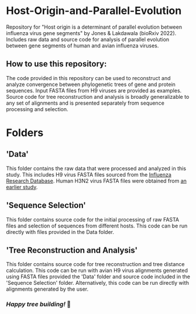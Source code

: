 # Host-Origin-and-Parallel-Evolution
Repository for "Host origin is a determinant of parallel evolution between influenza virus gene segments" by Jones &amp; Lakdawala (bioRxiv 2022). Includes raw data and source code for analysis of parallel evolution between gene segments of human and avian influenza viruses.
## How to use this repository:
The code provided in this repository can be used to reconstruct and analyze convergence between phylogenetic trees of gene and protein sequences. Input FASTA files from H9 viruses are provided as examples. Source code for tree reconstruction and analysis is broadly generalizable to any set of alignments and is presented separately from sequence processing and selection. 
# Folders
## 'Data'
This folder contains the raw data that were processed and analyzed in this study. This includes H9 virus FASTA files sourced from the [Influenza Research Database](https://www.fludb.org/). Human H3N2 virus FASTA files were obtained from [an earlier study](https://github.com/Lakdawala-Lab/Parallel-Evolution-Of-Influenza-Viral-RNA/tree/main/Preprocessed%20FASTA%20Files/H3N2%20Virus%20Sequences).
## 'Sequence Selection'
This folder contains source code for the initial processing of raw FASTA files and selection of sequences from different hosts. This code can be run directly with files provided in the Data folder.
## 'Tree Reconstruction and Analysis'
This folder contains source code for tree reconstruction and tree distance calculation. This code can be run with avian H9 virus alignments generated using FASTA files provided the 'Data' folder and source code included in the 'Sequence Selection' folder. Alternatively, this code can be run directly with alignments generated by the user.

### *Happy tree building!* 🧬
